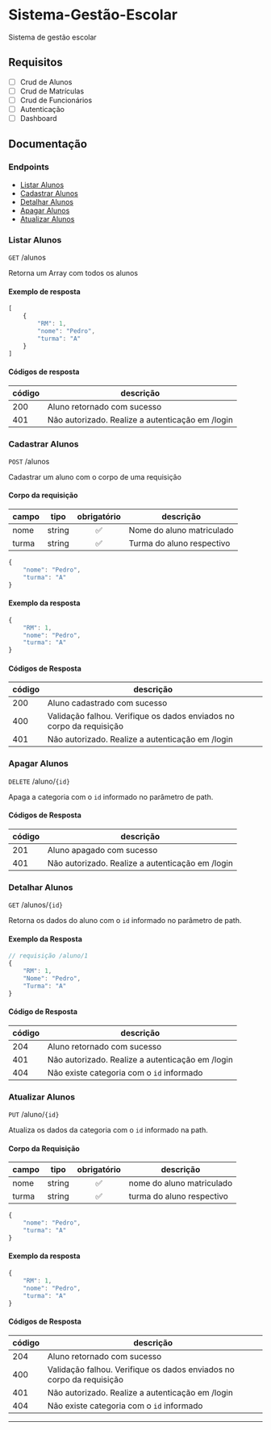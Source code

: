 # Sistema-Gestão-Escolar

Sistema de gestão escolar 

## Requisitos

- [ ] Crud de Alunos
- [ ] Crud de Matrículas
- [ ] Crud de Funcionários
- [ ] Autenticação
- [ ] Dashboard

## Documentação

### Endpoints

- [Listar Alunos](#listar-alunos)
- [Cadastrar Alunos](#cadastrar-alunos)
- [Detalhar Alunos](#detalhar-alunos)
- [Apagar Alunos](#apagar-alunos)
- [Atualizar Alunos](#atualizar-alunos)

### Listar Alunos

`GET` /alunos

Retorna um Array com todos os alunos

#### Exemplo de resposta

```js
[
    {
        "RM": 1,
        "nome": "Pedro",
        "turma": "A"
    }
]
```


#### Códigos de resposta

|código| descrição|
|------|----------|
|200| Aluno retornado com sucesso
|401| Não autorizado. Realize a autenticação em /login

### Cadastrar Alunos

`POST` /alunos

Cadastrar um aluno com o corpo de uma requisição

#### Corpo da requisição

|campo|tipo|obrigatório|descrição|
|-----|----|:-----------:|---------|
|nome|string|✅|Nome do aluno matriculado
|turma|string|✅|Turma do aluno respectivo

```js
{
    "nome": "Pedro",
    "turma": "A"
}
```

#### Exemplo da resposta

```js
{
    "RM": 1,
    "nome": "Pedro",
    "turma": "A"
}
```

#### Códigos de Resposta

|código|descrição|
|------|---------|
|200| Aluno cadastrado com sucesso
|400| Validação falhou. Verifique os dados enviados no corpo da requisição
|401| Não autorizado. Realize a autenticação em /login


### Apagar Alunos

`DELETE` /aluno/`{id}`

Apaga a categoria com o `id` informado no parâmetro de path.


#### Códigos de Resposta

|código|descrição|
|------|---------|
|201| Aluno apagado com sucesso
|401| Não autorizado. Realize a autenticação em /login



### Detalhar Alunos

`GET` /alunos/`{id}`

Retorna os dados do aluno com o `id` informado no parâmetro de path.

#### Exemplo da Resposta

```js
// requisição /aluno/1
{
    "RM": 1,
    "Nome": "Pedro",
    "Turma": "A"
}
```

#### Código de Resposta

|código|descrição|
|------|---------|
|204| Aluno retornado com sucesso
|401| Não autorizado. Realize a autenticação em /login
|404| Não existe categoria com o `id` informado


### Atualizar Alunos

`PUT` /aluno/`{id}`

Atualiza os dados da categoria com o `id` informado na path.

#### Corpo da Requisição

|campo|tipo|obrigatório|descrição|
|-----|----|:-----------:|---------|
|nome|string|✅|nome do aluno matriculado
|turma|string|✅|turma do aluno respectivo

```js
{
    "nome": "Pedro",
    "turma": "A"
}
```

#### Exemplo da resposta

```js
{
    "RM": 1,
    "nome": "Pedro",
    "turma": "A"
}
```

#### Códigos de Resposta

|código|descrição|
|------|---------|
|204| Aluno retornado com sucesso
|400| Validação falhou. Verifique os dados enviados no corpo da requisição
|401| Não autorizado. Realize a autenticação em /login
|404| Não existe categoria com o `id` informado

---
